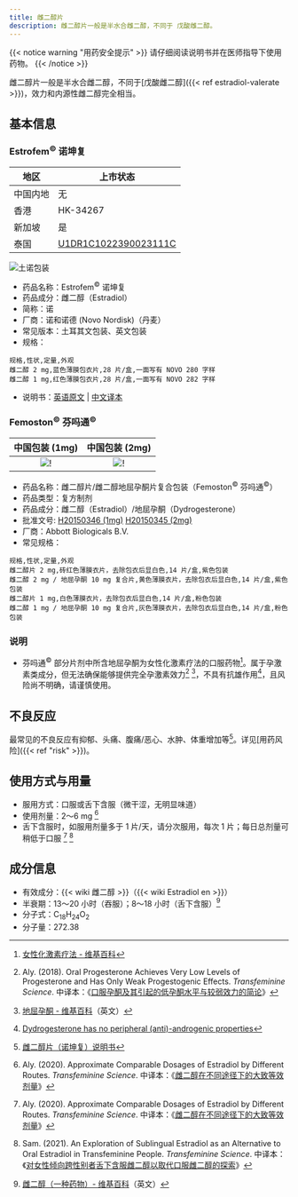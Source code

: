 ```yaml
---
title: 雌二醇片
description: 雌二醇片一般是半水合雌二醇，不同于 戊酸雌二醇。
---
```


{{< notice warning "用药安全提示" >}}
请仔细阅读说明书并在医师指导下使用药物。
{{< /notice >}}

雌二醇片一般是半水合雌二醇，不同于[戊酸雌二醇]({{< ref estradiol-valerate >}})，效力和内源性雌二醇完全相当。

## 基本信息

### Estrofem<sup>&copy;</sup> 诺坤复

| 地区     | 上市状态    |
|----------|-------------|
| 中国内地 | 无           |
| 香港     | HK-34267    |
| 新加坡   | 是           |
| 泰国   | [U1DR1C1022390023111C](https://pertento.fda.moph.go.th/FDA_SEARCH_DRUG/SEARCH_DRUG/pop-up_drug_ex.aspx?Newcode=U1DR1C1022390023111C)  |


![土诺包装](/images/medicine/estradiol/estrofem.png)

- 药品名称：Estrofem<sup>&copy;</sup> 诺坤复
- 药品成分：雌二醇（Estradiol）
- 简称：诺
- 厂商：诺和诺德 (Novo Nordisk)（丹麦）
- 常见版本：土耳其文包装、英文包装
- 规格：

```csv
规格,性状,定量,外观
雌二醇 2 mg,蓝色薄膜包衣片,28 片/盒,一面写有 NOVO 280 字样
雌二醇 1 mg,红色薄膜包衣片,28 片/盒,一面写有 NOVO 282 字样
```

- 说明书：[英语原文](/documents/estrofem.pdf) | [中文译本](https://tfsci.mtf.wiki/misc/estrofem/)

### Femoston<sup>&copy;</sup> 芬吗通<sup>&copy;</sup>

|                  中国包装 (1mg)                   |                  中国包装 (2mg)                   |
| :-----------------------------------------------: | :-----------------------------------------------: |
| ![!](/images/medicine/estradiol/femoston-1mg.jpg) | ![!](/images/medicine/estradiol/femoston-2mg.jpg) |

- 药品名称：雌二醇片/雌二醇地屈孕酮片复合包装（Femoston<sup>&copy;</sup> 芬吗通<sup>&copy;</sup>）
- 药品类型：复方制剂
- 药品成分：雌二醇（Estradiol）/地屈孕酮（Dydrogesterone）
- 批准文号: [H20150346 (1mg)][H20150346] [H20150345 (2mg)][H20150345]
- 厂商：Abbott Biologicals B.V.
- 常见规格：

[H20150346]: https://www.nmpa.gov.cn/datasearch/search-info.html?nmpa=aWQ9ZjVlMjZhYjk2ZDAwMWU0NjY4YzdmZDY5ZDBjYTY5NDUmaXRlbUlkPWZmODA4MDgxODNjYWQ3NTAwMTg0MDg4NjY1NzExODAw
[H20150345]: https://www.nmpa.gov.cn/datasearch/search-info.html?nmpa=aWQ9ZTllOGU1MmFiMjFmZDdiMjJiMDVkNDU4YTA3YjIzYzImaXRlbUlkPWZmODA4MDgxODNjYWQ3NTAwMTg0MDg4NjY1NzExODAw

```csv
规格,性状,定量,外观
雌二醇片 2 mg,砖红色薄膜衣片，去除包衣后显白色,14 片/盒,紫色包装
雌二醇 2 mg / 地屈孕酮 10 mg 复合片,黄色薄膜衣片，去除包衣后显白色,14 片/盒,紫色包装
雌二醇片 1 mg,白色薄膜衣片，去除包衣后显白色,14 片/盒,粉色包装
雌二醇 1 mg / 地屈孕酮 10 mg 复合片,灰色薄膜衣片，去除包衣后显白色,14 片/盒,粉色包装
```

### 说明

- 芬吗通<sup>&copy;</sup> 部分片剂中所含地屈孕酮为女性化激素疗法的口服药物[^1]。属于孕激素类成分，但无法确保能够提供完全孕激素效力[^2] [^4]，不具有抗雄作用[^3]，且风险尚不明确，请谨慎使用。

## 不良反应

最常见的不良反应有抑郁、头痛、腹痛/恶心、水肿、体重增加等[^8]。详见[用药风险]({{< ref "risk" >}})。

## 使用方式与用量

- 服用方式：口服或舌下含服（微干涩，无明显味道）
- 使用剂量：2～6 mg [^5]
- 舌下含服时，如服用剂量多于 1 片/天，请分次服用，每次 1 片；每日总剂量可稍低于口服 [^5] [^7]

## 成分信息

- 有效成分：{{< wiki 雌二醇 >}}（{{< wiki Estradiol en >}}）
- 半衰期：13～20 小时（吞服）；8～18 小时（舌下含服）[^6]
- 分子式：C<sub>18</sub>H<sub>24</sub>O<sub>2</sub>
- 分子量：272.38

[^1]: [女性化激素疗法 - 维基百科](https://zh.wikipedia.org/wiki/%E5%A5%B3%E6%80%A7%E5%8C%96%E6%BF%80%E7%B4%A0%E7%96%97%E6%B3%95#%E8%8D%AF%E7%89%A9)
[^2]: Aly. (2018). Oral Progesterone Achieves Very Low Levels of Progesterone and Has Only Weak Progestogenic Effects. *Transfeminine Science*. 中译本：《[口服孕酮及其引起的低孕酮水平与较弱效力的简论](https://tfsci.mtf.wiki/articles/oral-p4-low-levels/#non-oral-forms-of-progesterone)》
[^3]: [Dydrogesterone has no peripheral (anti)-androgenic properties](https://pubmed.ncbi.nlm.nih.gov/2979782/)
[^4]: [地屈孕酮 - 维基百科](https://en.wikipedia.org/wiki/Dydrogesterone#Atypical_progestogenic_profile)（英文）
[^5]: Aly. (2020). Approximate Comparable Dosages of Estradiol by Different Routes. *Transfeminine Science*. 中译本：《[雌二醇在不同途径下的大致等效剂量](https://tfsci.mtf.wiki/articles/e2-equivalent-doses/)》
[^6]: [雌二醇（一种药物）- 维基百科](https://en.wikipedia.org/wiki/Estradiol_(medication))（英文）
[^7]: Sam. (2021). An Exploration of Sublingual Estradiol as an Alternative to Oral Estradiol in Transfeminine People. *Transfeminine Science*. 中译本：《[对女性倾向跨性别者舌下含服雌二醇以取代口服雌二醇的探索](https://tfsci.mtf.wiki/articles/sublingual-e2-transfem/)》
[^8]: [雌二醇片（诺坤复）说明书](https://tfsci.mtf.wiki/misc/estrofem/)
